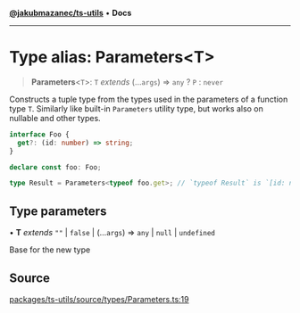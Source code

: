 [**@jakubmazanec/ts-utils**](../README.md) • **Docs**

---

# Type alias: Parameters\<T\>

> **Parameters**\<`T`\>: `T` _extends_ (...`args`) => `any` ? `P` : `never`

Constructs a tuple type from the types used in the parameters of a function type `T`. Similarly like
built-in `Parameters` utility type, but works also on nullable and other types.

```TypeScript
interface Foo {
  get?: (id: number) => string;
}

declare const foo: Foo;

type Result = Parameters<typeof foo.get>; // `typeof Result` is `[id: number]`
```

## Type parameters

• **T** _extends_ `""` \| `false` \| (...`args`) => `any` \| `null` \| `undefined`

Base for the new type

## Source

[packages/ts-utils/source/types/Parameters.ts:19](https://github.com/jakubmazanec/js-tools/blob/4653f1571319b3537b5a901a19e171562b7727e5/packages/ts-utils/source/types/Parameters.ts#L19)
